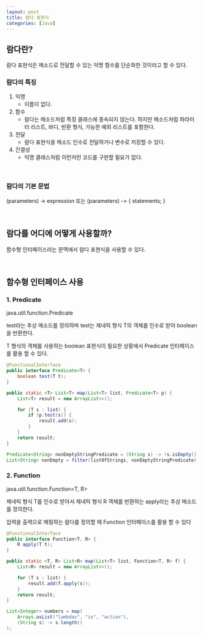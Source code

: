 ```yaml
---
layout: post
title: 람다 표현식
categories: [Java] 
---
```


## 람다란?
람다 표현식은 메소드로 전달할 수 있는 익명 함수를 단순화한 것이라고 할 수 있다.

### 람다의 특징

1. 익명
	- 이름이 없다.
2. 함수
	- 람다는 메소드처럼 특정 클래스에 종속되지 않는다. 하지만 메소드처럼 파라미터 리스트, 바디, 반환 형식, 가능한 예외 리스트를 포함한다.
3. 전달
	- 람다 표현식을 메소드 인수로 전달하거나 변수로 저장할 수 있다.
4. 간결성
	- 익명 클래스처럼 이런저런 코드를 구현할 필요가 없다.

<br>

### 람다의 기본 문법

(parameters) -> expression 또는 (parameters) -> { statements; }

<br>

## 람다를 어디에 어떻게 사용할까?

함수형 인터페이스라는 문맥에서 람다 표현식을 사용할 수 있다.

<br>

## 함수형 인터페이스 사용

### 1\. Predicate

java.util.function.Predicate<T>

test라는 추상 메소드를 정의하며 test는 제네릭 형식 T의 객체를 인수로 받아 boolean을 반환한다.

T 형식의 객체를 사용하는 boolean 표현식이 필요한 상황에서 Predicate 인터페이스를 활용 할 수 있다.

```java
@FunctionalInterface
public interface Predicate<T> {
	boolean test(T t);
}

public static <T> List<T> map(List<T> list, Predicate<T> p) {
	List<T> result = new ArrayList<>();

	for (T s : list) {
		if (p.test(s)) {
			result.add(s);
		}
	}
	return result;
}

Predicate<String> nonEmptyStringPredicate = (String s) -> !s.isEmpty();
List<String> nonEmpty = filter(listOfStrings, nonEmptyStringPredicate);
```

### 2\. Function

java.util.function.Function<T, R>

제네릭 형식 T를 인수로 받아서 제네릭 형식 R 객체를 반환하는 apply라는 추상 메소드를 정의한다.

입력을 출력으로 매핑하는 람다를 정의할 때 Function 인터페이스를 활용 할 수 있다

```java
@FunctionalInterface
public interface Function<T, R> {
	R apply(T t);
}

public static <T, R> List<R> map(List<T> list, Function<T, R> f) {
	List<R> result = new ArrayList<>();

	for (T s : list) {
		result.add(f.apply(s));
	}
	return result;
}

List<Integer> numbers = map(
	Arrays.asList("lambdas", "in", "action"), 
	(String s) -> s.length()
);
```